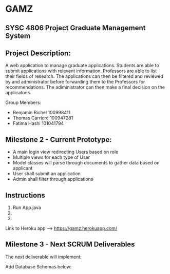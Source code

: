 # GAMZ

SYSC 4806 Project
Graduate Management System
---------------------

Project Description:
--------------------------------
A web application to manage graduate applications. Students are able to submit applications with relevant information. 
Professors are able to list their fields of research. The applications can then be filtered and reviewed by and administrator before 
forwarding them to the Professors for recommendations. The adiministrator can then make a final decision on the applicatons.

Group Members:

- Benjamin Bichel 100998411
- Thomas Carriere 100947281
- Fatima Hashi 101041794


Milestone 2 - Current Prototype:
------------------------------

- A main login view redirecting Users based on role 
- Multiple views for each type of User
- Model classes will parse through documents to gather data based on applicant
- User shall submit an application
- Admin shall filter through applications

Instructions
-----------------------------
1. Run App.java 
2.  
3.

Link to Heroku app --> https://gamz.herokuapp.com/

Milestone 3 - Next SCRUM Deliverables
-----------------------------
The next deliverable will implement:
 

Add Database Schemas below:





